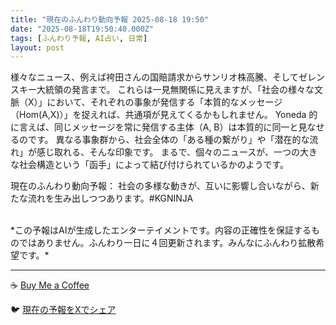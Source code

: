 ```yaml
---
title: "現在のふんわり動向予報 2025-08-18 19:50"
date: "2025-08-18T19:50:40.000Z"
tags: [ふんわり予報, AI占い, 日常]
layout: post
---
```


様々なニュース、例えば袴田さんの国賠請求からサンリオ株高騰、そしてゼレンスキー大統領の発言まで。  これらは一見無関係に見えますが、「社会の様々な文脈（X）」において、それぞれの事象が発信する「本質的なメッセージ（Hom(A,X)）」を捉えれば、共通項が見えてくるかもしれません。  Yoneda 的に言えば、同じメッセージを常に発信する主体（A, B）は本質的に同一と見なせるのです。  異なる事象群から、社会全体の「ある種の繋がり」や「潜在的な流れ」が感じ取れる、そんな印象です。  まるで、個々のニュースが、一つの大きな社会構造という「函手」によって結び付けられているかのようです。


現在のふんわり動向予報：
社会の多様な動きが、互いに影響し合いながら、新たな流れを生み出しつつあります。#KGNINJA

<br>
*この予報はAIが生成したエンターテイメントです。内容の正確性を保証するものではありません。ふんわり一日に４回更新されます。みんなにふんわり拡散希望です。*

---
☕️ [Buy Me a Coffee](https://www.buymeacoffee.com/kgninja)

🐦 [現在の予報をXでシェア](https://twitter.com/intent/tweet?text=%E7%8F%BE%E5%9C%A8%E3%81%AE%E3%81%B5%E3%82%93%E3%82%8F%E3%82%8A%E4%BA%88%E5%A0%B1%3A%20%E3%80%8C%E6%A7%98%E3%80%85%E3%81%AA%E3%83%8B%E3%83%A5%E3%83%BC%E3%82%B9%E3%80%81%E4%BE%8B%E3%81%88%E3%81%B0%E8%A2%B4%E7%94%B0%E3%81%95%E3%82%93%E3%81%AE%E5%9B%BD%E8%B3%A0%E8%AB%8B%E6%B1%82%E3%81%8B%E3%82%89%E3%82%B5%E3%83%B3%E3%83%AA%E3%82%AA%E6%A0%AA%E9%AB%98%E9%A8%B0%E3%80%81%E3%81%9D%E3%81%97%E3%81%A6%E3%82%BC%E3%83%AC%E3%83%B3%E3%82%B9%E3%82%AD%E3%83%BC%E5%A4%A7%E7%B5%B1%E9%A0%98%E3%81%AE%E7%99%BA%E8%A8%80%E3%81%BE%E3%81%A7%E3%80%82%E3%80%8D%23KGNINJA%20%E7%B6%9A%E3%81%8D%E3%81%AF%E3%83%96%E3%83%AD%E3%82%B0%E3%81%A7%EF%BC%81%F0%9F%91%87&url=https%3A%2F%2Fkg-ninja.github.io%2FFunwariyoso%2F)
